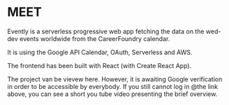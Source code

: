 <h1>MEET</h1>

Evently is a serverless progressive web app fetching the data on the wed-dev events worldwide from the CareerFoundry calendar.

It is using the Google API Calendar, OAuth, Serverless and AWS.

The frontend has been built with React (with Create React App).

The project van be vievew here. However, it is awaiting Google verification in order to be accessible by everybody. If you still cannot log in @the link above, you can see a short you tube video presenting the brief overview.
